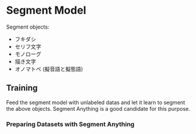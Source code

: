 # Segment Model

Segment objects:
- フキダシ
- セリフ文字
- モノローグ
- 描き文字
- オノマトペ (擬音語と擬態語)

## Training

Feed the segment model with unlabeled datas and let it learn to segment the above objects.
Segment Anything is a good candidate for this purpose.

### Preparing Datasets with Segment Anything

